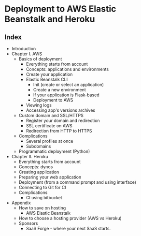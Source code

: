 
# Deployment to AWS Elastic Beanstalk and Heroku

## Index
* Introduction
* Chapter I. AWS
    * Basics of deployment
      * Everything starts from account
      * Concepts: applications and environments
      * Create your application
      * Elastic Beanstalk CLI
        * Init (create or select an application)
        * Create a new environment
        * If your application is Flask-based
        * Deployment to AWS
      * Viewing logs
      * Accessing app's versions archives
    * Custom domain and SSL/HTTPS
      * Register your domain and redirection
      * SSL certificate on AWS
      * Redirection from HTTP to HTTPS
    * Complications
      * Several profiles at once
      * Subdomains
    * Programmatic deployment (Python)
* Chapter II. Heroku
  * Everything starts from account
  * Concepts: dynos
  * Creating application
  * Preparing your web application
  * Deployment (from a command prompt and using interface)
  * Connecting to Git for CI
  * Complications
    * CI using bitbucket
* Appendix
  * How to save on hosting
    * AWS Elastic Beanstalk
  * How to choose a hosting provider (AWS vs Heroku)
  * Sponsors
    * SaaS Forge - where your next SaaS starts.
  
